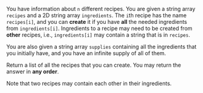 You have information about `n` different recipes. You are given a string array `recipes` and a 2D string array `ingredients`. The `i`th recipe has the name `recipes[i]`, and you can **create** it if you have **all** the needed ingredients from `ingredients[i]`. Ingredients to a recipe may need to be created from **other** recipes, i.e., `ingredients[i]` may contain a string that is in `recipes`.

You are also given a string array `supplies` containing all the ingredients that you initially have, and you have an infinite supply of all of them.

Return a list of all the recipes that you can create. You may return the answer in **any order**.

Note that two recipes may contain each other in their ingredients.